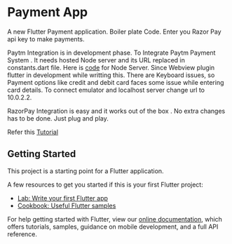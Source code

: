# Payment App

A new Flutter Payment application. Boiler plate Code.
Enter you Razor Pay api key to make payments.

Paytm Integration is in development phase.
To Integrate Paytm Payment System . It needs hosted Node server and its URL replaced in constants.dart file. Here is [code](https://github.com/saurabhkatkar/paytm-server) for Node Server. Since Webview plugin flutter in development while writting this. There are Keyboard issues, so Payment options like credit and debit card faces some issue while entering card details.
To connect emulator and localhost server change url to 10.0.2.2.

RazorPay Integration is easy and it works out of the box . No extra changes has to be done. Just plug and play.

Refer this [Tutorial](https://www.youtube.com/watch?v=iVuSMZ5uMAE)

## Getting Started

This project is a starting point for a Flutter application.

A few resources to get you started if this is your first Flutter project:

- [Lab: Write your first Flutter app](https://flutter.dev/docs/get-started/codelab)
- [Cookbook: Useful Flutter samples](https://flutter.dev/docs/cookbook)

For help getting started with Flutter, view our
[online documentation](https://flutter.dev/docs), which offers tutorials,
samples, guidance on mobile development, and a full API reference.

